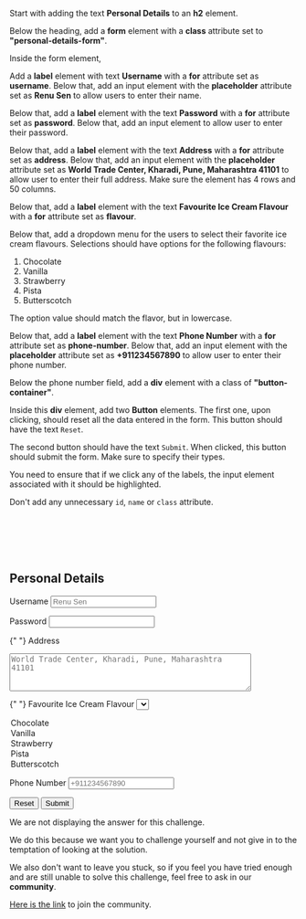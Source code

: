 Start with adding the text **Personal Details** to an **h2** element.

Below the heading, add a **form** element with a **class** attribute set to **"personal-details-form"**.

Inside the form element,

Add a **label** element with text **Username** with a **for** attribute set as **username**. Below that, add an input element with the **placeholder** attribute set as **Renu Sen** to allow users to enter their name.

Below that, add a **label** element with the text **Password** with a **for** attribute set as **password**. Below that, add an input element to allow user to enter their password.

Below that, add a **label** element with the text **Address** with a **for** attribute set as **address**. Below that, add an input element with the **placeholder** attribute set as **World Trade Center, Kharadi, Pune, Maharashtra 41101** to allow user to enter their full address.
Make sure the element has 4 rows and 50 columns.

Below that, add a **label** element with the text **Favourite Ice Cream Flavour** with a **for** attribute set as **flavour**.

Below that, add a dropdown menu for the users to select their favorite ice cream flavours.
Selections should have options for the following flavours:

1. Chocolate
2. Vanilla
3. Strawberry
4. Pista
5. Butterscotch

The option value should match the flavor, but in lowercase.

Below that, add a **label** element with the text **Phone Number** with a **for** attribute set as **phone-number**. Below that, add an input element with the **placeholder** attribute set as **+911234567890** to allow user to enter their phone number.

Below the phone number field, add a **div** element with a class of **"button-container"**.

Inside this **div** element, add two **Button** elements.
The first one, upon clicking, should reset all the data entered in the form. This button should have the text `Reset`.

The second button should have the text `Submit`.
When clicked, this button should submit the form.
Make sure to specify their types.

You need to ensure that if we click any of the labels, the input element associated with it should be highlighted.

Don't add any unnecessary `id`, `name` or `class` attribute.

<codeblock language="html" type="exercise" testMode="fixedInput" showSolution="false">
<code>
<panel language="html">
<!-- Write your code below -->
</panel>
<panel language="css" hidden="true">
.personal-details-form {
  font-family: Lato;
  border-radius: 10px;
  padding: 1rem;
  box-shadow: 0px 0px 4px;
  background-color: snow;
  font-size: 1.2rem;
  display: flex;
  flex-direction: column;
}

.personal-details-form \* {
margin: 0.5rem;
}

input[type="text"],
input[type="password"],
input[type="tel"] {
padding: 0.5rem;
border: 1px solid #ccc;
border-radius: 4px;
font-size: 1rem;
width: 60%; /_ Reduced width for text, password, and tel inputs _/
box-sizing: border-box;
}

textarea,
select {
padding: 0.5rem;
border: 1px solid #ccc;
border-radius: 4px;
font-size: 1rem;
width: 70%;
box-sizing: border-box;
}

select {
width: 30%;
}

input[type="text"]:focus,
input[type="password"]:focus,
textarea:focus,
select:focus,
input[type="tel"]:focus {
outline: none;
border-color: royalblue;
}

.button-container {
display: flex;
align-items: center;
width: 100%;
}

button {
padding: 0.5rem;
font-size: 1.2rem;
font-weight: 700;
box-shadow: 0px 0px 1px black;
border-radius: 2px;
width: 17%;
min-width: 110px;
}

button:hover {
box-shadow: 2px 2px lightgray;
}

button[type="submit"] {
background-color: royalblue;
color: white;
}

button[type="reset"] {
background-color: tomato;
color: white;
}

</panel>
</code>
<solution>
<!-- Write your code below -->
<h2>Personal Details</h2>
<form class="personal-details-form">
  <label for="username">Username</label>
  <input type="text" id="username" placeholder="Renu Sen">

  <label for="password">Password</label>
  <input id="password" type="password">

{" "}
<label for="address">Address</label>
<textarea
  id="address"
  rows="4"
  cols="50"
  placeholder="World Trade Center, Kharadi, Pune, Maharashtra 41101"
></textarea>

{" "}
<label for="flavour">Favourite Ice Cream Flavour</label>
<select id="flavour">
  <option value="chocolate">Chocolate</option>
  <option value="vanilla">Vanilla</option>
  <option value="strawberry">Strawberry</option>
  <option value="pista">Pista</option>
  <option value="butterscotch">Butterscotch</option>
</select>

  <label for="phone-number">Phone Number</label>
  <input id="phone-number" type="tel" placeholder="+911234567890">

  <div class="button-container">
    <button type="reset">Reset</button>
    <button type="submit">Submit</button>
  </div>
</form>
</solution>
</codeblock>

We are not displaying the answer for this challenge.

We do this because we want you to challenge yourself
and
not give in to the temptation of looking at the solution.

We also don't want to leave you stuck, so if you feel
you have tried enough and are still unable to solve
this challenge, feel free to ask in our **community**.

[Here is the link](https://join.slack.com/t/bigbinaryacademy/shared_invite/zt-2kj86untg-wCGh2GPBA2I3iWZk4ke~tg) to join the community.
